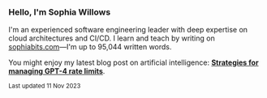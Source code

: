 ### Hello, I'm Sophia Willows

I'm an experienced software engineering leader with deep expertise on cloud architectures and CI/CD. I learn and teach by writing on [sophiabits.com](https://sophiabits.com/blog)—I'm up to 95,044 written words.

You might enjoy my latest blog post on artificial intelligence: **[Strategies for managing GPT-4 rate limits](https://sophiabits.com/blog/strategies-for-managing-gpt-rate-limits)**.

<sub>Last updated 11 Nov 2023</sub>

